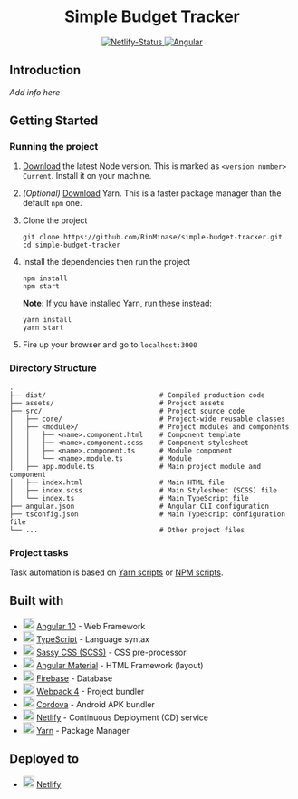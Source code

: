<h1 align="center"> Simple Budget Tracker </h1>

<p align="center">
    <a href="https://app.netlify.com/sites/track-budget/deploys">
        <img alt="Netlify-Status" src="https://img.shields.io/netlify/09b5bb1d-24a5-401d-b322-a267a04efd00?logo=netlify&style=for-the-badge">
    </a>
    <a href="https://angular.io/">
        <img alt="Angular" src="https://img.shields.io/badge/angular-%5E10.0-red.svg?logo=angular&style=for-the-badge">
    </a>
</p>

## Introduction
_Add info here_

## Getting Started

### Running the project
1. [Download](https://nodejs.org/en/) the latest Node version. This is marked as `<version number> Current`. Install it on your machine.

2. _(Optional)_ [Download](https://yarnpkg.com/latest.msi) Yarn. This is a faster package manager than the default `npm` one.

3. Clone the project

    ```
    git clone https://github.com/RinMinase/simple-budget-tracker.git
    cd simple-budget-tracker
    ```

4. Install the dependencies then run the project

    ```
    npm install
    npm start
    ```

    **Note:** If you have installed Yarn, run these instead:

    ```
    yarn install
    yarn start
    ```

5. Fire up your browser and go to `localhost:3000`

### Directory Structure
    .
    ├── dist/                            # Compiled production code
    ├── assets/                          # Project assets
    ├── src/                             # Project source code
    │   ├── core/                        # Project-wide reusable classes
    │   ├── <module>/                    # Project modules and components
    │   │   ├── <name>.component.html    # Component template
    │   │   ├── <name>.component.scss    # Component stylesheet
    │   │   ├── <name>.component.ts      # Module component
    │   │   └── <name>.module.ts         # Module
    │   ├── app.module.ts                # Main project module and component
    │   ├── index.html                   # Main HTML file
    │   ├── index.scss                   # Main Stylesheet (SCSS) file
    │   └── index.ts                     # Main TypeScript file
    ├── angular.json                     # Angular CLI configuration
    ├── tsconfig.json                    # Main TypeScript configuration file
    └── ...                              # Other project files

### Project tasks

Task automation is based on [Yarn scripts](https://yarnpkg.com/lang/en/docs/cli/run/) or [NPM scripts](https://docs.npmjs.com/misc/scripts).

## Built with
* <img width=20 height=20 src="https://angular.io/assets/images/favicons/favicon.ico"> [Angular 10](https://angular.io/) - Web Framework
* <img width=20 height=20 src="https://www.typescriptlang.org/assets/images/icons/favicon.ico"> [TypeScript](https://www.typescriptlang.org/) - Language syntax
* <img width=20 height=20 src="https://sass-lang.com/favicon.ico"> [Sassy CSS (SCSS)](https://sass-lang.com/) - CSS pre-processor
* <img width=20 height=20 src="https://material.angular.io/assets/img/favicons/favicon-32x32.png"> [Angular Material](https://material.angular.io/) - HTML Framework (layout)
* <img width=20 height=20 src="https://firebase.google.com/favicon.ico"> [Firebase](https://firebase.google.com/) - Database
* <img width=20 height=20 src="https://webpack.js.org/bc3effb418df77da9e04825c48a58a49.ico"> [Webpack 4](https://webpack.js.org/) - Project bundler
* <img width=20 height=20 src="https://cordova.apache.org/favicon.ico"> [Cordova](https://cordova.apache.org/) - Android APK bundler
* <img width=20 height=20 src="https://www.netlify.com/img/global/favicon/favicon-32x32.png"> [Netlify](https://www.netlify.com/) - Continuous Deployment (CD) service
* <img width=20 height=20 src="https://yarnpkg.com/icons/icon-48x48.png"> [Yarn](https://yarnpkg.com/) - Package Manager

## Deployed to
* <img width=20 height=20 src="https://www.netlify.com/img/global/favicon/favicon-32x32.png"> [Netlify](https://track-budget.netlify.com)

